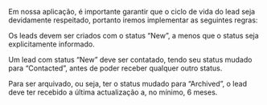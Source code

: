 Em nossa aplicação, é importante garantir que o ciclo de vida do lead seja devidamente respeitado, portanto iremos implementar as seguintes regras:

Os leads devem ser criados com o status “New”, a menos que o status seja explicitamente informado.

Um lead com status “New” deve ser contatado, tendo seu status mudado para “Contacted”, antes de poder receber qualquer outro status.

Para ser arquivado, ou seja, ter o status mudado para “Archived”, o lead deve ter recebido a última actualização a, no mínimo, 6 meses.